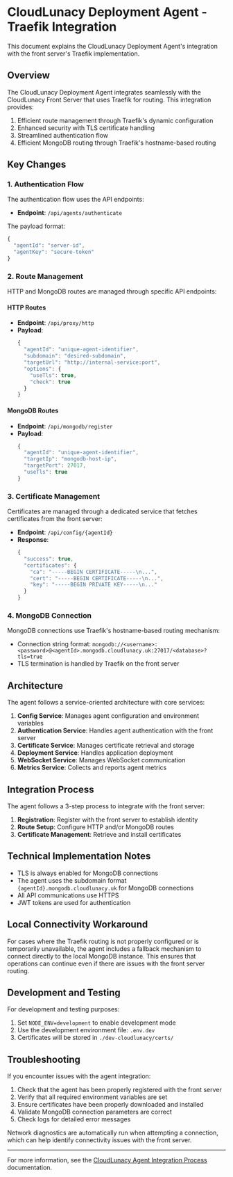 # CloudLunacy Deployment Agent - Traefik Integration

This document explains the CloudLunacy Deployment Agent's integration with the front server's Traefik implementation.

## Overview

The CloudLunacy Deployment Agent integrates seamlessly with the CloudLunacy Front Server that uses Traefik for routing. This integration provides:

1. Efficient route management through Traefik's dynamic configuration
2. Enhanced security with TLS certificate handling
3. Streamlined authentication flow
4. Efficient MongoDB routing through Traefik's hostname-based routing

## Key Changes

### 1. Authentication Flow

The authentication flow uses the API endpoints:

- **Endpoint**: `/api/agents/authenticate`

The payload format:

```javascript
{
  "agentId": "server-id",
  "agentKey": "secure-token"
}
```

### 2. Route Management

HTTP and MongoDB routes are managed through specific API endpoints:

#### HTTP Routes

- **Endpoint**: `/api/proxy/http`
- **Payload**:
  ```javascript
  {
    "agentId": "unique-agent-identifier",
    "subdomain": "desired-subdomain",
    "targetUrl": "http://internal-service:port",
    "options": {
      "useTls": true,
      "check": true
    }
  }
  ```

#### MongoDB Routes

- **Endpoint**: `/api/mongodb/register`
- **Payload**:
  ```javascript
  {
    "agentId": "unique-agent-identifier",
    "targetIp": "mongodb-host-ip",
    "targetPort": 27017,
    "useTls": true
  }
  ```

### 3. Certificate Management

Certificates are managed through a dedicated service that fetches certificates from the front server:

- **Endpoint**: `/api/config/{agentId}`
- **Response**:
  ```javascript
  {
    "success": true,
    "certificates": {
      "ca": "-----BEGIN CERTIFICATE-----\n...",
      "cert": "-----BEGIN CERTIFICATE-----\n...",
      "key": "-----BEGIN PRIVATE KEY-----\n..."
    }
  }
  ```

### 4. MongoDB Connection

MongoDB connections use Traefik's hostname-based routing mechanism:

- Connection string format: `mongodb://<username>:<password>@<agentId>.mongodb.cloudlunacy.uk:27017/<database>?tls=true`
- TLS termination is handled by Traefik on the front server

## Architecture

The agent follows a service-oriented architecture with core services:

1. **Config Service**: Manages agent configuration and environment variables
2. **Authentication Service**: Handles agent authentication with the front server
3. **Certificate Service**: Manages certificate retrieval and storage
4. **Deployment Service**: Handles application deployment
5. **WebSocket Service**: Manages WebSocket communication
6. **Metrics Service**: Collects and reports agent metrics

## Integration Process

The agent follows a 3-step process to integrate with the front server:

1. **Registration**: Register with the front server to establish identity
2. **Route Setup**: Configure HTTP and/or MongoDB routes
3. **Certificate Management**: Retrieve and install certificates

## Technical Implementation Notes

- TLS is always enabled for MongoDB connections
- The agent uses the subdomain format `{agentId}.mongodb.cloudlunacy.uk` for MongoDB connections
- All API communications use HTTPS
- JWT tokens are used for authentication

## Local Connectivity Workaround

For cases where the Traefik routing is not properly configured or is temporarily unavailable, the agent includes a fallback mechanism to connect directly to the local MongoDB instance. This ensures that operations can continue even if there are issues with the front server routing.

## Development and Testing

For development and testing purposes:

1. Set `NODE_ENV=development` to enable development mode
2. Use the development environment file: `.env.dev`
3. Certificates will be stored in `./dev-cloudlunacy/certs/`

## Troubleshooting

If you encounter issues with the agent integration:

1. Check that the agent has been properly registered with the front server
2. Verify that all required environment variables are set
3. Ensure certificates have been properly downloaded and installed
4. Validate MongoDB connection parameters are correct
5. Check logs for detailed error messages

Network diagnostics are automatically run when attempting a connection, which can help identify connectivity issues with the front server.

---

For more information, see the [CloudLunacy Agent Integration Process](cloudlunacy-agent-integration-guide.md) documentation.
